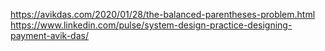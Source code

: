 https://avikdas.com/2020/01/28/the-balanced-parentheses-problem.html
https://www.linkedin.com/pulse/system-design-practice-designing-payment-avik-das/
